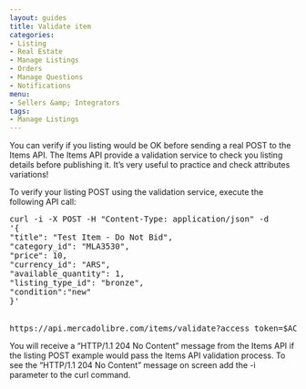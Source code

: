 ```yaml
---
layout: guides
title: Validate item
categories: 
- Listing
- Real Estate
- Manage Listings
- Orders
- Manage Questions
- Notifications
menu: 
- Sellers &amp; Integrators
tags: 
- Manage Listings
---
```


You can verify if you listing would be OK before sending a real POST to the Items API. The Items API provide a validation service to check you listing details before publishing it. It’s very useful to practice and check attributes variations!

To verify your listing POST using the validation service, execute the following API call:

<pre class="terminal">
curl -i -X POST -H "Content-Type: application/json" -d
'{
"title": "Test Item - Do Not Bid",
"category_id": "MLA3530",
"price": 10,
"currency_id": "ARS",
"available_quantity": 1,
"listing_type_id": "bronze",
"condition":"new"
}'


https://api.mercadolibre.com/items/validate?access_token=$ACCESS_TOKEN
</pre>
You will receive a “HTTP/1.1 204 No Content” message from the Items API if the listing POST example would pass the Items API validation process. To see the “HTTP/1.1 204 No Content” message on screen add the -i parameter to the curl command.
